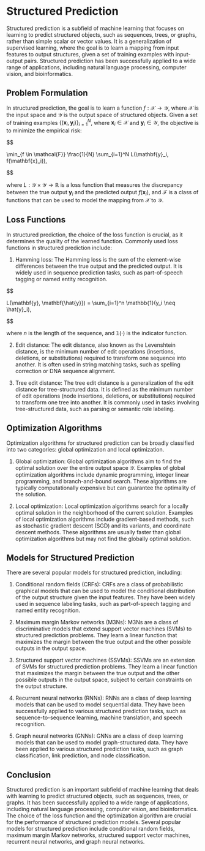# Structured Prediction

Structured prediction is a subfield of machine learning that focuses on learning to predict structured objects, such as sequences, trees, or graphs, rather than simple scalar or vector values. It is a generalization of supervised learning, where the goal is to learn a mapping from input features to output structures, given a set of training examples with input-output pairs. Structured prediction has been successfully applied to a wide range of applications, including natural language processing, computer vision, and bioinformatics.

## Problem Formulation

In structured prediction, the goal is to learn a function $f: \mathcal{X} \rightarrow \mathcal{Y}$, where $\mathcal{X}$ is the input space and $\mathcal{Y}$ is the output space of structured objects. Given a set of training examples $\{(\mathbf{x}_i, \mathbf{y}_i)\}_{i=1}^N$, where $\mathbf{x}_i \in \mathcal{X}$ and $\mathbf{y}_i \in \mathcal{Y}$, the objective is to minimize the empirical risk:


$$

\min_{f \in \mathcal{F}} \frac{1}{N} \sum_{i=1}^N L(\mathbf{y}_i, f(\mathbf{x}_i)),

$$


where $L: \mathcal{Y} \times \mathcal{Y} \rightarrow \mathbb{R}$ is a loss function that measures the discrepancy between the true output $\mathbf{y}_i$ and the predicted output $f(\mathbf{x}_i)$, and $\mathcal{F}$ is a class of functions that can be used to model the mapping from $\mathcal{X}$ to $\mathcal{Y}$.

## Loss Functions

In structured prediction, the choice of the loss function is crucial, as it determines the quality of the learned function. Commonly used loss functions in structured prediction include:

1. Hamming loss: The Hamming loss is the sum of the element-wise differences between the true output and the predicted output. It is widely used in sequence prediction tasks, such as part-of-speech tagging or named entity recognition.


$$

L(\mathbf{y}, \mathbf{\hat{y}}) = \sum_{i=1}^n \mathbb{1}(y_i \neq \hat{y}_i),

$$


where $n$ is the length of the sequence, and $\mathbb{1}(\cdot)$ is the indicator function.

2. Edit distance: The edit distance, also known as the Levenshtein distance, is the minimum number of edit operations (insertions, deletions, or substitutions) required to transform one sequence into another. It is often used in string matching tasks, such as spelling correction or DNA sequence alignment.

3. Tree edit distance: The tree edit distance is a generalization of the edit distance for tree-structured data. It is defined as the minimum number of edit operations (node insertions, deletions, or substitutions) required to transform one tree into another. It is commonly used in tasks involving tree-structured data, such as parsing or semantic role labeling.

## Optimization Algorithms

Optimization algorithms for structured prediction can be broadly classified into two categories: global optimization and local optimization.

1. Global optimization: Global optimization algorithms aim to find the optimal solution over the entire output space $\mathcal{Y}$. Examples of global optimization algorithms include dynamic programming, integer linear programming, and branch-and-bound search. These algorithms are typically computationally expensive but can guarantee the optimality of the solution.

2. Local optimization: Local optimization algorithms search for a locally optimal solution in the neighborhood of the current solution. Examples of local optimization algorithms include gradient-based methods, such as stochastic gradient descent (SGD) and its variants, and coordinate descent methods. These algorithms are usually faster than global optimization algorithms but may not find the globally optimal solution.

## Models for Structured Prediction

There are several popular models for structured prediction, including:

1. Conditional random fields (CRFs): CRFs are a class of probabilistic graphical models that can be used to model the conditional distribution of the output structure given the input features. They have been widely used in sequence labeling tasks, such as part-of-speech tagging and named entity recognition.

2. Maximum margin Markov networks (M3Ns): M3Ns are a class of discriminative models that extend support vector machines (SVMs) to structured prediction problems. They learn a linear function that maximizes the margin between the true output and the other possible outputs in the output space.

3. Structured support vector machines (SSVMs): SSVMs are an extension of SVMs for structured prediction problems. They learn a linear function that maximizes the margin between the true output and the other possible outputs in the output space, subject to certain constraints on the output structure.

4. Recurrent neural networks (RNNs): RNNs are a class of deep learning models that can be used to model sequential data. They have been successfully applied to various structured prediction tasks, such as sequence-to-sequence learning, machine translation, and speech recognition.

5. Graph neural networks (GNNs): GNNs are a class of deep learning models that can be used to model graph-structured data. They have been applied to various structured prediction tasks, such as graph classification, link prediction, and node classification.

## Conclusion

Structured prediction is an important subfield of machine learning that deals with learning to predict structured objects, such as sequences, trees, or graphs. It has been successfully applied to a wide range of applications, including natural language processing, computer vision, and bioinformatics. The choice of the loss function and the optimization algorithm are crucial for the performance of structured prediction models. Several popular models for structured prediction include conditional random fields, maximum margin Markov networks, structured support vector machines, recurrent neural networks, and graph neural networks.

